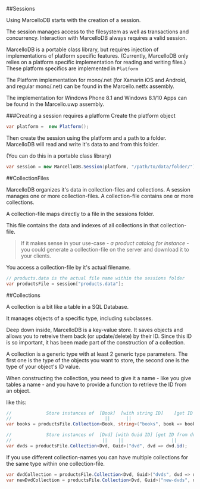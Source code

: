 ##Sessions

Using MarcelloDB starts with the creation of a session.

The session manages access to the filesystem as well as transactions and concurrency.
Interaction with MarcelloDB always requires a valid session.

MarcelloDB is a portable class library, but requires injection of implementations of platform specific features.
(Currently, MarcelloDB only relies on a platform specific implementation for reading and writing files.)
These platform specifics are implemented in ```Platform```

The Platform implementation for mono/.net (for Xamarin iOS and Android, and regular mono/.net) can be found in the Marcello.netfx assembly.

The implementation for Windows Phone 8.1 and Windows 8.1/10 Apps can be found in the Marcello.uwp assembly.

###Creating a session requires a platform
Create the platform object
```cs
var platform =  new Platform();
```

Then create the session using the platform and a path to a folder. MarcelloDB will read and write it's data to and from this folder.

(You can do this in a portable class library)
```cs
var session = new MarcelloDB.Session(platform, "/path/to/data/folder/");
```

##CollectionFiles

MarcelloDB organizes it's data in collection-files and collections.
A session manages one or more collection-files. A collection-file contains one or more collections.

A collection-file maps directly to a file in the sessions folder.

This file contains the data and indexes of all collections in that collection-file.

> If it makes sense in your use-case - *a product catalog for instance* - you could generate a collection-file on the server and download it to your clients.

You access a collection-file by it's actual filename.

```cs
// products.data is the actual file name within the sessions folder
var productsFile = session["products.data"];
```

##Collections

A collection is a bit like a table in a SQL Database.

It manages objects of a specific type, including subclasses.

Deep down inside, MarcelloDB is a key-value store. It saves objects and allows you to retreive them back (or update/delete) by their ID.
Since this ID is so important, it has been made part of the construction of a collection.

A collection is a generic type with at least 2 generic type parameters. The first one is the type of the objects you want to store, the second one is the type of your object's ID value.

When constructing the collection, you need to give it a name - like you give tables a name - and you have to provide a function to retrieve the ID from an object.

like this:
```cs
//             Store instances of  [Book]  [with string ID]    [get ID from book]
//                                   ||      ||                       ||
var books = productsFile.Collection<Book, string>("books", book => book.BookId);

//             Store instances of  [Dvd] [with Guid ID] [get ID from dvd]
//                                  ||    ||                  ||
var dvds = productsFile.Collection<Dvd, Guid>("dvd", dvd => dvd.id);
```

If you use different collection-names you can have multiple collections for the same type within one collection-file.
```cs
var dvdCollection = productsFile.Collection<Dvd, Guid>("dvds", dvd => dvd.id);
var newDvdCollection = productsFile.Collection<Dvd, Guid>("new-dvds", dvd => dvd.id);
```
